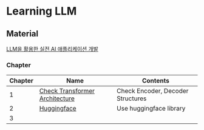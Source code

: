 # Learning LLM

## Material
[LLM을 활용한 실전 AI 애플리케이션 개발](https://github.com/onlybooks/llm/tree/main)

### Chapter
| Chapter | Name | Contents  |
| :--- | ---- | ---- | 
| 1    | [Check Transformer Architecture](https://github.com/JYKai/LLM/tree/main/chapter_01)  | Check Encoder, Decoder Structures  |
| 2    | [Huggingface]() | Use huggingface library |
| 3    |  | |
